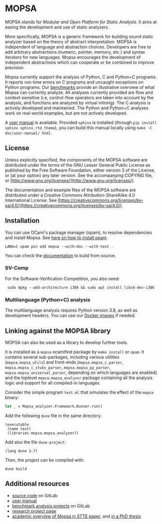 # MOPSA

MOPSA stands for *Modular and Open Platform for Static Analysis*. It aims at easing the development and use of static analyzers.

More specifically, MOPSA is a generic framework for building sound static analyzer based on the theory of abstract interpretation.
MOPSA is independent of language and abstraction choices. 
Developers are free to add arbitrary abstractions (numeric, pointer, memory, etc.) and syntax iterators for new languages. 
Mopsa encourages the development of independent abstractions which can cooperate or be combined to improve precision. 

Mopsa currently support the analysis of Python, C and Python+C programs. 
It reports run-time errors on C programs and uncaught exceptions on Python programs.
Our [benchmarks](https://gitlab.com/mopsa/benchmarks/) provide an illustrative overview of what Mopsa can currently analyze. 
All analyses currently provided are flow and context-sensitive (i.e, control-flow operators are taken into account by the analysis, and functions are analyzed by virtual inlining).
The C analysis is actively developed and maintained. 
The Python and Python+C analyses work on real-world examples, but are not actively developed.

A [user manual](https://mopsa.gitlab.io/mopsa-analyzer/user-manual/) is available.
Provided `sphinx` is installed (through `pip install sphinx sphinx_rtd_theme`), you can build this manual locally using `make -C doc/user-manual/ html`.

## License

Unless explicitly specified, the components of the MOPSA software are distributed under the terms of the GNU Lesser General Public License as published by the Free Software Foundation, either version 3 of the License, or (at your option) any later version.
See the accompanying COPYING file, or [http://www.gnu.org/licenses/](http://www.gnu.org/licenses/).

The documentation and example files of the MOPSA software are distributed under a Creative Commons Attribution-ShareAlike 4.0 International License. See [https://creativecommons.org/licenses/by-sa/4.0/](https://creativecommons.org/licenses/by-sa/4.0/).


## Installation 

You can use OCaml's package manager (opam), to resolve dependencies and install Mopsa. 
See [here on how to install opam](https://opam.ocaml.org/doc/Install.html#Using-your-distribution-39-s-package-system).

```shell
LANG=C opam pin add mopsa --with-doc --with-test .
```

You can check the [documentation](https://mopsa.gitlab.io/mopsa-analyzer/user-manual/quick-start/installation.html) to build from source.

### SV-Comp 

For the Software-Verification Competition, you also need:
```shell
 sudo dpkg --add-architecture i386 && sudo apt install libc6-dev-i386
```
### Multilanguage (Python+C) analysis

The multilanguage analysis requires Python version 3.8, as well as development headers. You can use our [Docker images](https://gitlab.com/mopsa/mopsa-analyzer/container_registry/6390468) if needed.

## Linking against the MOPSA library

MOPSA can also be used as a library to develop further tools.

It is installed as a `mopsa` ocamlfind package by `make install` or `opam`.
It contains several sub-packages, including various utilities (`mopsa.mopsa_utils`) and front-ends (`mopsa.mopsa_c_parser`, `mopsa.mopsa_c_stubs_parser`, `mopsa.mopsa_py_parser`, `mopsa.mopsa_universal_parser`, depending on which languages are enabled) and the toplevel `mopsa.mopsa_analyzer` package containing all the analysis logic and support for all compiled-in languages.

Consider the simple program `test.ml` that simulates the effect of the `mopsa` binary:
```ocaml
let _ = Mopsa_analyzer.Framework.Runner.run()
```
Add the following `dune` file in the same directory:
```dune
(executable
 (name test)
 (libraries mopsa.mopsa_analyzer))
```
Add also the file `dune-project`:
```dune
(lang dune 3.7)
```
Then, the project can be compiled with:
```shell
dune build
```

## Additional resources

* [source code](https://gitlab.com/mopsa/mopsa-analyzer) on GitLab
* [user manual](https://mopsa.gitlab.io/mopsa-analyzer/user-manual/)
* [benchmark analysis projects](https://gitlab.com/mopsa/benchmarks) on GitLab
* [research project page](https://mopsa.lip6.fr/)
* [academic overview of Mopsa in STTE paper](https://hal.sorbonne-universite.fr/hal-02890500v1/document), and [in a PhD thesis](https://rmonat.fr/data/pubs/2021/thesis_monat.pdf#page=61)
